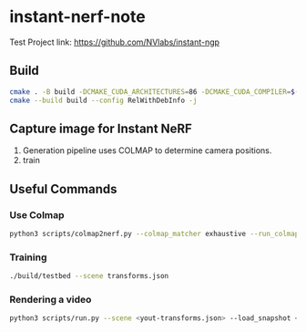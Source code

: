 # instant-nerf-note
Test Project link: https://github.com/NVlabs/instant-ngp

## Build
```bash
cmake . -B build -DCMAKE_CUDA_ARCHITECTURES=86 -DCMAKE_CUDA_COMPILER=$(which nvcc)
cmake --build build --config RelWithDebInfo -j
```

## Capture image for Instant NeRF
1. Generation pipeline uses COLMAP to determine camera positions.
2. train

## Useful Commands

### Use Colmap
```bash
python3 scripts/colmap2nerf.py --colmap_matcher exhaustive --run_colmap --aabb_scale 16 --images <data/your-data>
```


### Training
```bash
./build/testbed --scene transforms.json
```

### Rendering a video
```bash
python3 scripts/run.py --scene <yout-transforms.json> --load_snapshot <yout-transforms_base.msgpack> --video_n_seconds <video length> --video_fps 30 --width 1920 --height 1080 --mode nerf --video_camera_path transforms_base_cam.json
```

